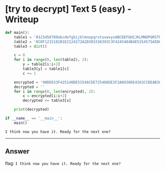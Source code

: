 # [try to decrypt] Text 5 (easy) - Writeup

``` python
def main():
	table1 = '0123456789abcdefghijklmnopqrstuvwxyzABCDEFGHIJKLMNOPQRSTUVWXYZ-_.,;:?! '
	table2 = '0C0F1215181B1E2124272A2D303336393C3F4245484B4E5154575A5D606366696C6F7275787B7E8184878A8D909396999C9FA2A5A8ABAEB1B4B7BABDC0C3C6C9CCCFD2D5D8DBDE'
	table3 = dict()

	c = 0
	for i in range(0, len(table2), 2):
		y = table2[i:i+2]
		table3[y] = table1[c]
		c += 1

	encrypted = '90DE633F425148DE51546CDE725466DE3F2A6936DE4263CCDEAB362A3372DE39545DDE633F36DE51366F63DE545136D8'
	decrypted = ''
	for i in range(0, len(encrypted), 2):
		x = encrypted[i:i+2]
		decrypted += table3[x]

	print(decrypted)

if __name__ == '__main__':
	main()
```
```
I think now you have it. Ready for the next one?
```

___

## Answer

flag: `I think now you have it. Ready for the next one?`
